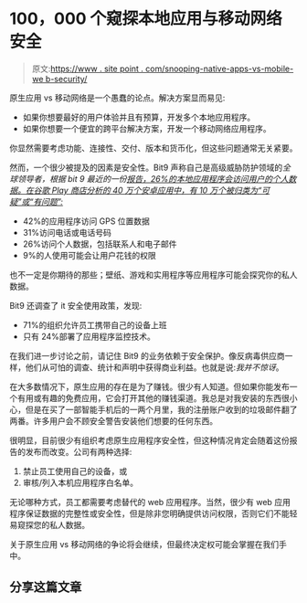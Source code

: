 # 100，000 个窥探本地应用与移动网络安全

> 原文:[https://www . site point . com/snooping-native-apps-vs-mobile-we b-security/](https://www.sitepoint.com/snooping-native-apps-vs-mobile-web-security/)

原生应用 vs 移动网络是一个愚蠢的论点。解决方案显而易见:

*   如果你想要最好的用户体验并且有预算，开发多个本地应用程序。
*   如果你想要一个便宜的跨平台解决方案，开发一个移动网络应用程序。

你显然需要考虑功能、连接性、交付、版本和货币化，但这些问题通常无关紧要。

然而，一个很少被提及的因素是安全性。Bit9 声称自己是高级威胁防护领域的*全球领导者，根据 bit 9 最近的一份[报告，26%的本地应用程序会访问用户的个人数据。在谷歌 Play 商店分析的 40 万个安卓应用中，有 10 万个被归类为“可疑”或“有问题”:](https://www.bit9.com/company/news-release-details.php?id=272)*

*   42%的应用程序访问 GPS 位置数据
*   31%访问电话或电话号码
*   26%访问个人数据，包括联系人和电子邮件
*   9%的人使用可能会让用户花钱的权限

也不一定是你期待的那些；壁纸、游戏和实用程序等应用程序可能会探究你的私人数据。

Bit9 还调查了 it 安全使用政策，发现:

*   71%的组织允许员工携带自己的设备上班
*   只有 24%部署了应用程序监控技术。

在我们进一步讨论之前，请记住 Bit9 的业务依赖于安全保护。像反病毒供应商一样，他们从可怕的调查、统计和声明中获得商业利益。也就是说:*我并不惊讶*。

在大多数情况下，原生应用的存在是为了赚钱。很少有人知道。但如果你能发布一个有用或有趣的免费应用，它会打开其他的赚钱渠道。我总是对我安装的东西很小心，但是在买了一部智能手机后的一两个月里，我的注册账户收到的垃圾邮件翻了两番。许多用户会不顾安全警告安装他们想要的任何东西。

很明显，目前很少有组织考虑原生应用程序安全性，但这种情况肯定会随着这份报告的发布而改变。公司有两种选择:

1.  禁止员工使用自己的设备，或
2.  审核/列入本机应用程序白名单。

无论哪种方式，员工都需要考虑替代的 web 应用程序。当然，很少有 web 应用程序保证数据的完整性或安全性，但是除非您明确提供访问权限，否则它们不能轻易窥探您的私人数据。

关于原生应用 vs 移动网络的争论将会继续，但最终决定权可能会掌握在我们手中。

## 分享这篇文章